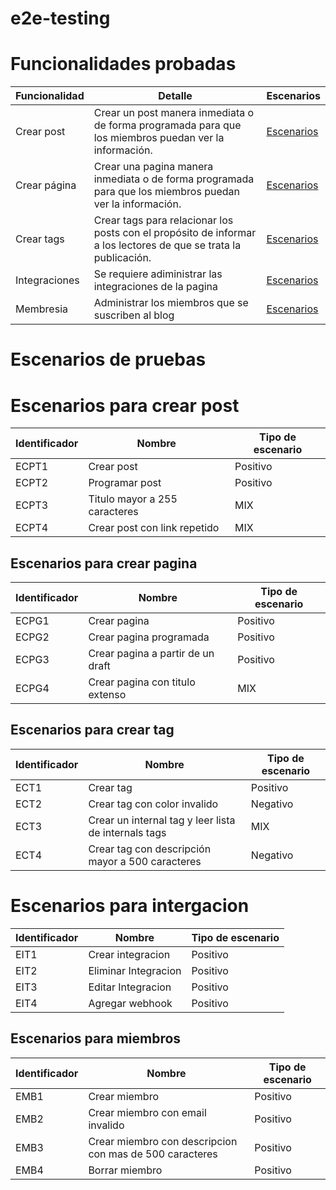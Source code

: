 # e2e-testing 

# Funcionalidades probadas 
| Funcionalidad | Detalle                                                                                                            | Escenarios |
|---------------|--------------------------------------------------------------------------------------------------------------------|------------|
| Crear post    | Crear un post manera inmediata o de forma programada para que los miembros puedan ver la información.              | [Escenarios](#Escenarios-para-crear-post)           |
| Crear página  | Crear una pagina manera inmediata o de forma programada para que los miembros puedan ver la información.           |    [Escenarios](#Escenarios-para-crear-pagina)        |
| Crear tags    | Crear tags para relacionar los posts con el propósito de informar a los lectores de que se trata la publicación.   | [Escenarios](#Escenarios-para-crear-tag)           |
| Integraciones | Se requiere adiministrar las integraciones de la pagina                                                            | [Escenarios](#Escenarios-para-intergacion)           |
| Membresia     | Administrar los miembros que se suscriben al blog                                                                  |      [Escenarios](#Escenarios-para-miembros)      |

# Escenarios de pruebas
# Escenarios para crear post
| Identificador | Nombre                        | Tipo de escenario |
|---------------|-------------------------------|-------------------|
| ECPT1         | Crear post                    | Positivo          |
| ECPT2         | Programar post                | Positivo          |
| ECPT3         | Titulo mayor a 255 caracteres | MIX               |
| ECPT4         | Crear post con link repetido  | MIX               |

## Escenarios para crear pagina
| Identificador | Nombre                            | Tipo de escenario |
|---------------|-----------------------------------|-------------------|
| ECPG1         | Crear pagina                      | Positivo          |
| ECPG2         | Crear pagina programada           | Positivo          |
| ECPG3         | Crear pagina a partir de un draft | Positivo          |
| ECPG4         | Crear pagina con titulo extenso   | MIX               |

## Escenarios para crear tag
| Identificador | Nombre                                               | Tipo de escenario |
|---------------|------------------------------------------------------|-------------------|
| ECT1          | Crear tag                                            | Positivo          |
| ECT2          | Crear tag con color invalido                         | Negativo          |
| ECT3          | Crear un internal tag y leer lista de internals tags | MIX               |
| ECT4          | Crear tag con descripción mayor a 500 caracteres     | Negativo          |

# Escenarios para intergacion
| Identificador | Nombre               | Tipo de escenario |
|---------------|----------------------|-------------------|
| EIT1          | Crear integracion    | Positivo          |
| EIT2          | Eliminar Integracion | Positivo          |
| EIT3          | Editar Integracion   | Positivo          |
| EIT4          | Agregar webhook      | Positivo          |

## Escenarios para miembros
| Identificador | Nombre                                                  | Tipo de escenario |
|---------------|---------------------------------------------------------|-------------------|
| EMB1          | Crear miembro                                           | Positivo          |
| EMB2          | Crear miembro con email invalido                        | Positivo          |
| EMB3          | Crear miembro con descripcion con mas de 500 caracteres | Positivo          |
| EMB4          | Borrar miembro                                          | Positivo          |

